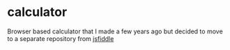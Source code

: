 # calculator
Browser based calculator that I made a few years ago but decided to move to a separate repository from [jsfiddle](https://jsfiddle.net/mendart/hWvd9/)
